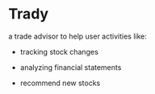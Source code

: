 # Trady

a trade advisor to help user activities like: 

* tracking stock changes

* analyzing financial statements

* recommend new stocks

